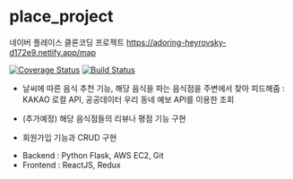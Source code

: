 # place_project

네이버 플레이스 클론코딩 프로젝트
https://adoring-heyrovsky-d172e9.netlify.app/map

[![Coverage Status](https://coveralls.io/repos/github/seyoung755/place_project/badge.svg?branch=master)](https://coveralls.io/github/seyoung755/place_project?branch=master)
[![Build Status](https://travis-ci.com/seyoung755/place_project.svg?branch=master)](https://travis-ci.com/seyoung755/place_project)

+ 날씨에 따른 음식 추천 기능, 해당 음식을 파는 음식점을 주변에서 찾아 피드해줌
 : KAKAO 로컬 API, 공공데이터 우리 동네 예보 API를 이용한 조회
 
+ (추가예정) 해당 음식점들의 리뷰나 평점 기능 구현
+ 회원가입 기능과 CRUD 구현

- Backend : Python Flask, AWS EC2, Git
- Frontend : ReactJS, Redux 
